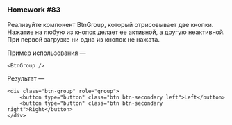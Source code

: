 ### Homework #83

Реализуйте компонент BtnGroup, который отрисовывает две кнопки. Нажатие на любую из кнопок делает ее активной, а другую неактивной. При первой загрузке ни одна из кнопок не нажата.

Пример использования —

    <BtnGroup />

Результат — 

    <div class="btn-group" role="group">
        <button type="button" class="btn btn-secondary left">Left</button>
        <button type="button" class="btn btn-secondary right">Right</button>
    </div>